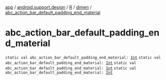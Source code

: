 [app](../../../index.md) / [android.support.design](../../index.md) / [R](../index.md) / [dimen](index.md) / [abc_action_bar_default_padding_end_material](.)

# abc_action_bar_default_padding_end_material

`static val abc_action_bar_default_padding_end_material: `[`Int`](https://kotlinlang.org/api/latest/jvm/stdlib/kotlin/-int/index.html)
`static val abc_action_bar_default_padding_end_material: `[`Int`](https://kotlinlang.org/api/latest/jvm/stdlib/kotlin/-int/index.html)
`static val abc_action_bar_default_padding_end_material: `[`Int`](https://kotlinlang.org/api/latest/jvm/stdlib/kotlin/-int/index.html)
`static val abc_action_bar_default_padding_end_material: `[`Int`](https://kotlinlang.org/api/latest/jvm/stdlib/kotlin/-int/index.html)